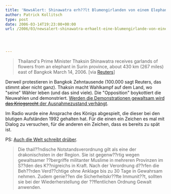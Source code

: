 ```yaml
---
title: 'NewsAlert: Shinawatra erh??lt Blumengirlanden von einem Elephanten!!!'
author: Patrick Kollitsch
type: post
date: 2006-03-14T19:23:00+00:00
url: /2006/03/newsalert-shinawatra-erhaelt-eine-blumengirlande-von-einem-elephanten/




---
```


  


> Thailand's Prime Minister Thaksin Shinawatra receives garlands of flowers from an elephant in Surin province, about 430 km (267 miles) east of Bangkok March 14, 2006. [via [Reuters][1]]

Derweil protestieren in Bangkok Zehntausende (100.000 sagt Reuters, das stimmt aber nicht ganz). Thaksin macht Wahlkampf auf dem Land, wo "seine" Wähler leben (und das sind viele). Die "Opposition" boykottiert die Neuwahlen und demonstriert. [Werden die Demonstrationen gewaltsam wird <del>das Kriegsrecht</del> der Ausnahmezustand verhängt][2].

Im Radio wurde eine Ansprache des Königs abgespielt, die dieser bei den blutigen Aufständen 1992 gehalten hat. Für die einen ein Zeichen es mal mit Dialog zu versuchen, für die anderen ein Zeichen, dass es bereits zu spät ist.

PS: [Auch die Welt schreibt drüber][3].

> Die thail??ndische Notstandsverordnung gilt als eine der drakonischsten in der Region. Sie ist gegenw??rtig wegen gewaltsamer ??bergriffe militanter Muslime in mehreren Provinzen im S??den des K??nigreichs in Kraft. Nach der Verordnung d??rfen die Beh??rden Verd??chtige ohne Anklage bis zu 30 Tage in Gewahrsam nehmen. Zudem genie??en die Sicherheitskr??fte Immunit??t, sollten sie bei der Wiederherstellung der ??ffentlichen Ordnung Gewalt anwenden.

 [1]: http://www.alertnet.org/thenews/pictures/SUN07.htm
 [2]: http://www.dailymail.co.uk/pages/live/articles/news/worldnews.html?in_article_id=379838&in_page_id=1811&ito=1490
 [3]: http://www.welt.de/data/2006/03/14/860301.html
